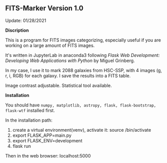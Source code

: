 FITS-Marker Version 1.0  
-----------
Update: 01/28/2021

**Discription**

This is a program for FITS images categorizing, especially useful if you are working on a large amount of FITS images.

It's written in JupyterLab in anaconda3 following *Flask Web Development: Developing Web Applications with Python* by Miguel Grinberg.

In my case, I use it to mark 2088 galaxies from HSC-SSP, with 4 images (g, r, i, RGB) for each galaxy. I save the results into a FITS table.

Image contrast adjustable. Statistical tool available.

**Installation**

You should have ```numpy, matplotlib, astropy, flask, flask-bootstrap, flask-wtf```  installed first.

In the installation path:
  1) create a virtual environment(venv), activate it: source <name>/bin/activate
  2) export FLASK_APP=main.py
  3) export FLASK_ENV=development
  4) flask run
  
Then in the web browser: localhost:5000
